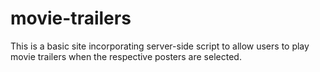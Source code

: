 # movie-trailers
This is a basic site incorporating server-side script to allow users to play movie trailers when the respective posters are selected.
